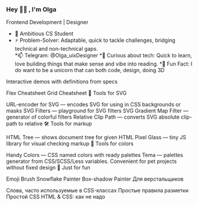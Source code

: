 ### Hey 👋🏼 , I'm Olga
Frontend Development | Designer

- 📄 Ambitious CS Student
- ⚡ Problem-Solver: Adaptable, quick to tackle challenges, bridging technical and non-technical gaps. \
*📫 Telegram: @Olga_uixDesigner
*🚀 Curious about tech: Quick to learn, love building things that make sense and vibe into reading.
*🧩 Fun Fact: I do want to be a unicorn that can both code, design, doing 3D

Interactive demos with definitions from specs

Flex Cheatsheet
Grid Cheatsheet
📐 Tools for SVG

URL-encoder for SVG — encodes SVG for using in CSS backgrounds or masks
SVG Filters — playground for SVG filters
SVG Gradient Map Filter — generator of colorful filters
Relative Clip Path — converts SVG absolute clip-path to relative
🛠 Tools for markup

HTML Tree — shows document tree for given HTML
Pixel Glass — tiny JS library for visual checking markup
🎨 Tools for colors

Handy Colors — CSS named colors with ready palettes
Tema — palettes generator from CSS/SCSS/Less variables. Convenient for pet projects without fixed design
💃 Just for fun

Emoji Brush
Snowflake Painter
Box-shadow Painter
Для верстальщиков

Слова, часто используемые в CSS-классах
Простые правила разметки
Простой CSS
HTML & CSS: как не надо
